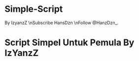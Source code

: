 # Simple-Script
By IzyanzZ
\nSubscribe HansDzn
\nFollow @HanzDzn_.
# Script Simpel Untuk Pemula By IzYanzZ
